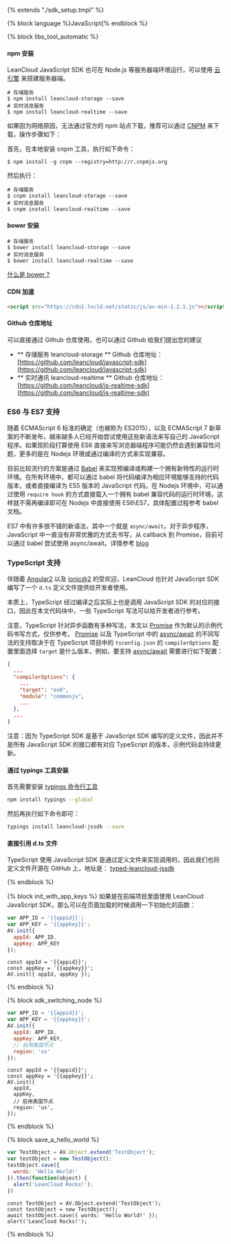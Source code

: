 {% extends "./sdk_setup.tmpl" %}

{% block language %}JavaScript{% endblock %}

{% block libs_tool_automatic %}

#### npm 安装

LeanCloud JavaScript SDK 也可在 Node.js 等服务器端环境运行，可以使用 [云引擎](leanengine_overview.html) 来搭建服务器端。

```
# 存储服务
$ npm install leancloud-storage --save
# 实时消息服务
$ npm install leancloud-realtime --save
```
如果因为网络原因，无法通过官方的 npm 站点下载，推荐可以通过 [CNPM](https://cnpmjs.org/) 来下载，操作步骤如下：

首先，在本地安装 cnpm 工具，执行如下命令：

```
$ npm install -g cnpm --registry=http://r.cnpmjs.org
```

然后执行：

```
# 存储服务
$ cnpm install leancloud-storage --save
# 实时消息服务
$ cnpm install leancloud-realtime --save
```

#### bower 安装

```
# 存储服务
$ bower install leancloud-storage --save
# 实时消息服务
$ bower install leancloud-realtime --save
```
[什么是 bower ?](http://bower.io/)

#### CDN 加速

```html
<script src="https://cdn1.lncld.net/static/js/av-min-1.2.1.js"></script>
```

#### Github 仓库地址

可以直接通过 Github 仓库使用，也可以通过 Github 给我们提出您的建议

- ** 存储服务 leancloud-storage ** Github 仓库地址：[https://github.com/leancloud/javascript-sdk](https://github.com/leancloud/javascript-sdk)
- ** 实时通讯 leancloud-realtime ** Github 仓库地址：[https://github.com/leancloud/js-realtime-sdk](https://github.com/leancloud/js-realtime-sdk)

### ES6 与 ES7 支持

随着 ECMAScript 6 标准的确定（也被称为 ES2015），以及 ECMAScript 7 新草案的不断发布，越来越多人已经开始尝试使用这些新语法来写自己的 JavaScript 程序。如果现阶段打算使用 ES6 直接来写浏览器端程序可能仍然会遇到兼容性问题，更多的是在 Nodejs 环境或通过编译的方式来实现兼容。

目前比较流行的方案是通过 [Babel](http://babeljs.io/) 来实现预编译或构建一个拥有新特性的运行时环境。在所有环境中，都可以通过 babel 将代码编译为相应环境能够支持的代码版本，或者直接编译为 ES5 版本的 JavaScript 代码。在 Nodejs 环境中，可以通过使用 `require hook` 的方式直接载入一个拥有 babel 兼容代码的运行时环境，这样就不需再编译即可在 Nodejs 中直接使用 ES6\ES7，具体配置过程参考 babel 文档。

ES7 中有许多很不错的新语法，其中一个就是 `async/await`。对于异步程序，JavaScript 中一直没有非常优雅的方式去书写，从 callback 到 Promise，目前可以通过 babel 尝试使用 async/await。详情参考 [blog](https://blog.leancloud.cn/3910/)

### TypeScript 支持

伴随着 [Angular2](https://angular.io/) 以及  [ionic@2](http://ionicframework.com/docs/v2/) 的受欢迎，LeanCloud 也针对 JavaScript SDK 编写了一个 `d.ts` 定义文件提供给开发者使用。

本质上，TypeScript 经过编译之后实际上也是调用 JavaScript SDK 的对应的接口，因此在本文代码块中，一些 TypeScript 写法可以给开发者进行参考。

注意，TypeScript 针对异步函数有多种写法，本文以 [Promise](#Promise) 作为默认的示例代码书写方式，仅供参考。
[Promise](#Promise) 以及 TypeScript 中的 [async/await](https://blogs.msdn.microsoft.com/typescript/2015/11/03/what-about-asyncawait/) 的不同写法的支持取决于在 TypeScript 项目中的 `tsconfig.json` 的 `compilerOptions` 配置里面选择 `target` 是什么版本，例如，要支持 [async/await](https://blogs.msdn.microsoft.com/typescript/2015/11/03/what-about-asyncawait/) 需要进行如下配置：

```json
{
  ...
  "compilerOptions": {
    ...
    "target": "es6",
    "module": "commonjs",
    ...
  },
  ...
}
```

注意：因为 TypeScript SDK 是基于 JavaScript SDK 编写的定义文件，因此并不是所有 JavaScript SDK 的接口都有对应 TypeScript 的版本，示例代码会持续更新。

#### 通过 typings 工具安装

首先需要安装 [typings 命令行工具](https://www.npmjs.com/package/typings)

```sh
npm install typings --global
```

然后再执行如下命令即可：

```sh
typings install leancloud-jssdk --save
```

#### 直接引用 d.ts 文件
TypeScript 使用 JavaScript SDK 是通过定义文件来实现调用的，因此我们也将定义文件开源在 GitHub 上，地址是：
[typed-leancloud-jssdk](https://github.com/leancloud/typed-leancloud-jssdk)

{% endblock %}

{% block init_with_app_keys %}
如果是在前端项目里面使用 LeanCloud JavaScript SDK，那么可以在页面加载的时候调用一下初始化的函数：

```javascript
var APP_ID = '{{appid}}';
var APP_KEY = '{{appkey}}';
AV.init({
  appId: APP_ID,
  appKey: APP_KEY
});
```
```es7
const appId = '{{appid}}';
const appKey = '{{appkey}}';
AV.init({ appId, appKey });
```

{% endblock %}

{% block sdk_switching_node %}
```javascript
var APP_ID = '{{appid}}';
var APP_KEY = '{{appkey}}';
AV.init({
  appId: APP_ID,
  appKey: APP_KEY,
  // 启用美国节点
  region: 'us'
});
```
```es7
const appId = '{{appid}}';
const appKey = '{{appkey}}';
AV.init({
  appId,
  appKey,
  // 启用美国节点
  region: 'us',
});
```
{% endblock %}


{% block save_a_hello_world %}
```javascript
var TestObject = AV.Object.extend('TestObject');
var testObject = new TestObject();
testObject.save({
  words: 'Hello World!'
}).then(function(object) {
  alert('LeanCloud Rocks!');
})
```
```es7
const TestObject = AV.Object.extend('TestObject');
const testObject = new TestObject();
await testObject.save({ words: 'Hello World!' });
alert('LeanCloud Rocks!');
```
{% endblock %}
